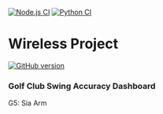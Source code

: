 [![Node.js CI](https://github.com/PoomThammasorn/Golf-Club-Swing-Accuracy-Dashboard/actions/workflows/node.js.yml/badge.svg?branch=main)](https://github.com/PoomThammasorn/Golf-Club-Swing-Accuracy-Dashboard/actions/workflows/node.js.yml)
[![Python CI](https://github.com/PoomThammasorn/Golf-Club-Swing-Accuracy-Dashboard/actions/workflows/python.yml/badge.svg)](https://github.com/PoomThammasorn/Golf-Club-Swing-Accuracy-Dashboard/actions/workflows/python.yml)

# Wireless Project

[![GitHub version](https://github.com/PoomThammasorn/Golf-Club-Swing-Accuracy-Dashboard/releases/tag/0.0.1)](https://img.shields.io/badge/version-0.0.1-blue)

### Golf Club Swing Accuracy Dashboard

G5: Sia Arm
